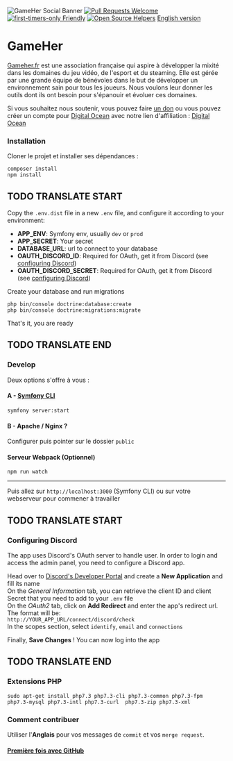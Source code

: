 ![GameHer Social Banner](https://pbs.twimg.com/profile_banners/895352686295617536/1576449060/1500x500)
[![Pull Requests Welcome](https://img.shields.io/badge/PRs-welcome-brightgreen.svg?style=flat)](http://makeapullrequest.com)
[![first-timers-only Friendly](https://img.shields.io/badge/first--timers--only-friendly-blue.svg)](http://www.firsttimersonly.com/)
[![Open Source Helpers](https://www.codetriage.com/noelierx/gameher/badges/users.svg)](https://www.codetriage.com/noelierx/gameher)
[English version](README.md)

# GameHer
[Gameher.fr](https://gameher.fr/) est une association française qui aspire à développer la mixité dans les domaines du jeu vidéo, de l'esport et du steaming. 
Elle est gérée par une grande équipe de bénévoles dans le but de développer un environnement sain pour tous les joueurs.
Nous voulons leur donner les outils dont ils ont besoin pour s'épanouir et évoluer ces domaines.

Si vous souhaitez nous soutenir, vous pouvez faire [un don] ou vous pouvez créer un compte pour [Digital Ocean] avec notre lien d'affiliation : [Digital Ocean]

[Digital Ocean]: https://m.do.co/c/20ded2e61f92
[un don]: https://gameher.fr/donations

### Installation

Cloner le projet et installer ses dépendances :
```
composer install
npm install
```
## TODO TRANSLATE START
Copy the `.env.dist` file in a new `.env` file, and configure it according to your environment:

- **APP_ENV**: Symfony env, usually `dev` or `prod`
- **APP_SECRET**: Your secret
- **DATABASE_URL**: url to connect to your database
- **OAUTH_DISCORD_ID**: Required for OAuth, get it from Discord (see [configuring Discord](#configuring-discord))
- **OAUTH_DISCORD_SECRET**:  Required for OAuth, get it from Discord (see [configuring Discord](#configuring-discord))

Create your database and run migrations
```
php bin/console doctrine:database:create
php bin/console doctrine:migrations:migrate
```

That's it, you are ready
## TODO TRANSLATE END

### Develop
Deux options s'offre à vous :
#### A - [Symfony CLI](https://symfony.com/download)
`symfony server:start`
#### B - Apache / Nginx ?
Configurer puis pointer sur le dossier `public`

#### Serveur Webpack (Optionnel)
`npm run watch`

---
Puis allez sur `http://localhost:3000` (Symfony CLI) ou sur votre webserveur pour commener à travailler

## TODO TRANSLATE START
### Configuring Discord

The app uses Discord's OAuth server to handle user. In order to login and access the admin panel, you need to configure a Discord app.

Head over to [Discord's Developer Portal](https://discordapp.com/developers/applications) and create a **New Application** and fill its name  
On the *General Information* tab, you can retrieve the client ID and client Secret that you need to add to your `.env` file  
On the *OAuth2* tab, click on **Add Redirect** and enter the app's redirect url. The format will be:  
`http://YOUR_APP_URL/connect/discord/check
`  
In the scopes section, select `identify`, `email` and `connections`

Finally, **Save Changes** ! You can now log into the app
## TODO TRANSLATE END

### Extensions PHP 

`sudo apt-get install php7.3 php7.3-cli php7.3-common php7.3-fpm php7.3-mysql php7.3-intl php7.3-curl  php7.3-zip php7.3-xml`

### Comment contribuer
Utiliser l'**Anglais** pour vos messages de `commit` et vos `merge request`.

#### [Première fois avec GitHub](https://git-scm.com/book/fr/v2/GitHub-Contribution-%C3%A0-un-projet)
